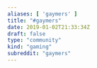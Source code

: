 ```yaml
---
aliases: [ 'gaymers' ]
title: "#gaymers"
date: 2019-01-02T21:33:34Z
draft: false
type: "community"
kind: "gaming"
subreddit: "gaymers"
---
```


